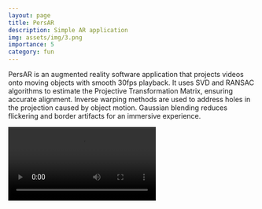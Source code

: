 ```yaml
---
layout: page
title: PersAR
description: Simple AR application
img: assets/img/3.png
importance: 5
category: fun
---
```


PersAR is an augmented reality software application that projects videos onto moving objects with smooth 30fps playback. It uses SVD and RANSAC algorithms to estimate the Projective Transformation Matrix, ensuring accurate alignment. Inverse warping methods are used to address holes in the projection caused by object motion. Gaussian blending reduces flickering and border artifacts for an immersive experience. 

<div class="row">
    <video src="assets/video/results_PersAR_30fps.mp4" controls>
        PersAR.
    </video>
</div>
